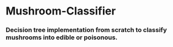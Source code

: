 # Mushroom-Classifier
### Decision tree implementation from scratch to classify mushrooms into edible or poisonous.
